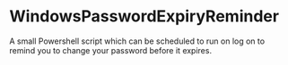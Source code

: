# WindowsPasswordExpiryReminder
A small Powershell script which can be scheduled to run on log on to remind you to change your password before it expires. 
